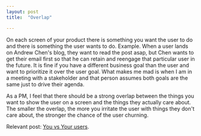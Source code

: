 ```yaml
---
layout: post
title:  "Overlap"

---
```


On each screen of your product there is something you want the user to do and there is something the user wants to do. Example. When a user lands on Andrew Chen's blog, they want to read the post asap, but Chen wants to get their email first so that he can retain and reengage that particular user in the future. It is fine if you have a different business goal than the user and want to prioritize it over the user goal. What makes me mad is when I am in a meeting with a stakeholder and that person assumes both goals are the same just to drive their agenda. 

As a PM, I feel that there should be a strong overlap between the things you want to show the user on a screen and the things they actually care about. The smaller the overlap, the more you irritate the user with things they don't care about, the stronger the chance of the user churning.

Relevant post: [You vs Your users](https://manassaloi.com/2019/02/22/you-vs-your-users.html).
